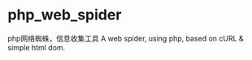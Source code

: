 php_web_spider
==============

php网络蜘蛛，信息收集工具
A web spider, using php, based on cURL & simple html dom.
